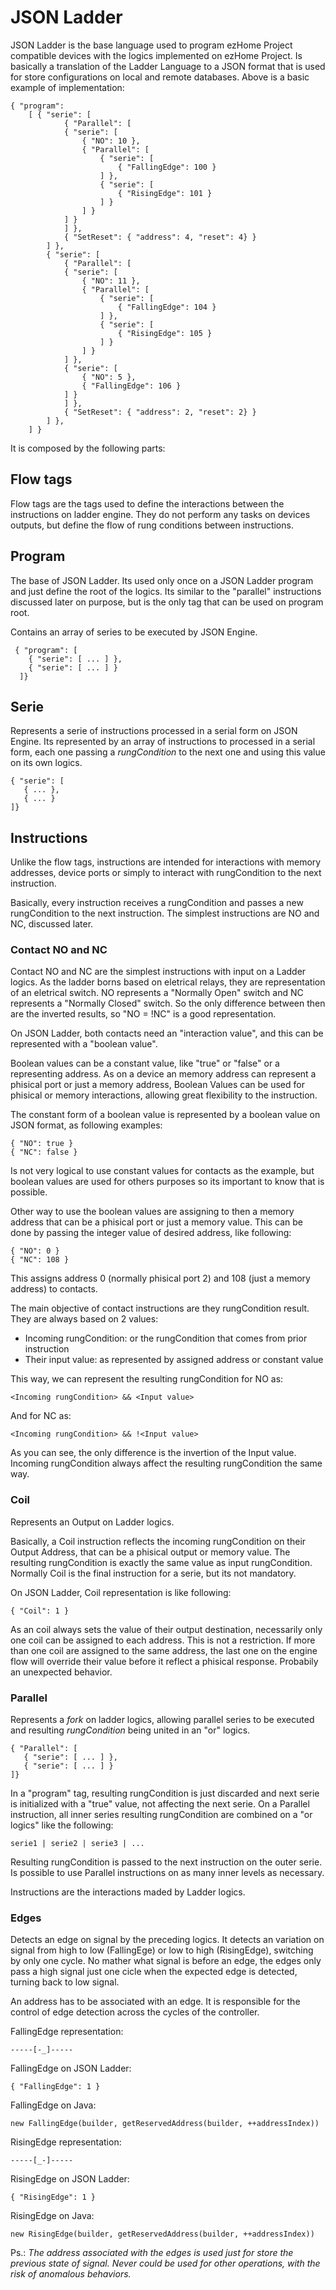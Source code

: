 # JSON Ladder
JSON Ladder is the base language used to program ezHome Project compatible devices 
with the logics implemented on ezHome Project. Is basically a translation of the 
Ladder Language to a JSON format that is used for store configurations on local and remote databases.
Above is a basic example of implementation:

    { "program":
        [ { "serie": [
                { "Parallel": [
                { "serie": [
                    { "NO": 10 },
                    { "Parallel": [
                        { "serie": [
                            { "FallingEdge": 100 }
                        ] },
                        { "serie": [
                            { "RisingEdge": 101 }
                        ] }
                    ] }
                ] }
                ] },
                { "SetReset": { "address": 4, "reset": 4} }
            ] },
            { "serie": [
                { "Parallel": [
                { "serie": [
                    { "NO": 11 },
                    { "Parallel": [
                        { "serie": [
                            { "FallingEdge": 104 }
                        ] },
                        { "serie": [
                            { "RisingEdge": 105 }
                        ] }
                    ] }
                ] },
                { "serie": [
                    { "NO": 5 },
                    { "FallingEdge": 106 }
                ] }
                ] },
                { "SetReset": { "address": 2, "reset": 2} }
            ] },
        ] }


It is composed by the following parts:

## Flow tags
Flow tags are the tags used to define the interactions between the instructions on ladder engine. They do not perform any tasks on devices outputs, but define the flow of rung conditions between instructions.

## Program
The base of JSON Ladder. Its used only once on a JSON Ladder program and just define the root of the logics. Its similar to the "parallel" instructions discussed later on purpose, but is the only tag that can be used on program root.

Contains an array of series to be executed by JSON Engine.

     { "program": [ 
        { "serie": [ ... ] },
        { "serie": [ ... ] }
      ]}

## Serie
Represents a serie of instructions processed in a serial form on JSON Engine. 
Its represented by an array of instructions to processed in a serial form, each one passing a *rungCondition* to the next one and using this value on its own logics.

    { "serie": [
       { ... },
       { ... }
    ]}

## Instructions
Unlike the flow tags, instructions are intended for interactions with memory addresses, device ports or simply to interact with rungCondition to the next instruction.

Basically, every instruction receives a rungCondition and passes a new rungCondition to the next instruction. The simplest instructions are NO and NC, discussed later.

### Contact NO and NC
Contact NO and NC are the simplest instructions with input on a Ladder logics. As the ladder borns based on eletrical relays, they are representation of an eletrical switch.
NO represents a "Normally Open" switch and NC represents a "Normally Closed" switch. So the only difference between then are the inverted results, so "NO = !NC" is a good representation. 

On JSON Ladder, both contacts need an "interaction value", and this can be represented with a "boolean value".

Boolean values can be a constant value, like "true" or "false" or a representing address. As on a device an memory address can represent a phisical port or just a memory address,
Boolean Values can be used for phisical or memory interactions, allowing great flexibility to the instruction.

The constant form of a boolean value is represented by a boolean value on JSON format, as following examples:

    { "NO": true }
    { "NC": false }

Is not very logical to use constant values for contacts as the example, but boolean values are used for others purposes so its important to know that is possible.

Other way to use the boolean values are assigning to then a memory address that can be a phisical port or just a memory value. This can be done by passing the integer value of desired address, like following:

    { "NO": 0 }
    { "NC": 108 }

This assigns address 0 (normally phisical port 2) and 108 (just a memory address) to contacts.

The main objective of contact instructions are they rungCondition result. They are always based on 2 values:
* Incoming rungCondition: or the rungCondition that comes from prior instruction
* Their input value: as represented by assigned address or constant value

This way, we can represent the resulting rungCondition for NO as:

    <Incoming rungCondition> && <Input value>

And for NC as:

    <Incoming rungCondition> && !<Input value>

As you can see, the only difference is the invertion of the Input value. Incoming rungCondition always affect the resulting rungCondition the same way.



### Coil
Represents an Output on Ladder logics.

Basically, a Coil instruction reflects the incoming rungCondition on their Output Address, that can be a phisical output or memory value. The resulting rungCondition is exactly the same value as input rungCondition.
Normally Coil is the final instruction for a serie, but its not mandatory.

On JSON Ladder, Coil representation is like following:

    { "Coil": 1 }

As an coil always sets the value of their output destination, necessarily only one coil can be assigned to each address. This is not a restriction. If more than one coil are assigned to the same address, 
the last one on the engine flow will override their value before it reflect a phisical response. Probabily an unexpected behavior.

### Parallel
Represents a *fork* on ladder logics, allowing parallel series to be executed and resulting *rungCondition* being united in an "or" logics.

    { "Parallel": [
       { "serie": [ ... ] },
       { "serie": [ ... ] }
    ]} 

In a "program" tag, resulting rungCondition is just discarded and next serie is initialized with a "true" value, not affecting the next serie. 
On a Parallel instruction, all inner series resulting rungCondition are combined on a "or logics" like the following:

    serie1 | serie2 | serie3 | ...

Resulting rungCondition is passed to the next instruction on the outer serie. Is possible to use Parallel instructions on as many inner levels as necessary.       

Instructions are the interactions maded by Ladder logics.

### Edges
Detects an edge on signal by the preceding logics. It detects an variation on signal from high to low (FallingEge) or low to high (RisingEdge), switching by only one cycle. No mather what signal is before an edge, the edges only pass a high signal just one cicle when the expected edge is detected, turning back to low signal.

An address has to be associated with an edge. It is responsible for the control of edge detection across the cycles of the controller.

FallingEdge representation:

    -----[-_]-----

FallingEdge on JSON Ladder:

    { "FallingEdge": 1 }

FallingEdge on Java:

    new FallingEdge(builder, getReservedAddress(builder, ++addressIndex))
    
RisingEdge representation:

    -----[_-]-----

RisingEdge on JSON Ladder:

    { "RisingEdge": 1 }    

RisingEdge on Java:

    new RisingEdge(builder, getReservedAddress(builder, ++addressIndex))

Ps.: *The address associated with the edges is used just for store the previous state of signal. Never could be used for other operations, with the risk of anomalous behaviors.*